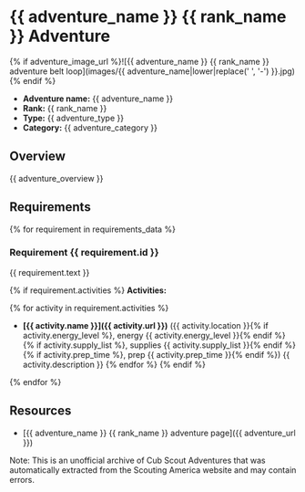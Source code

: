 # {{ adventure_name }} {{ rank_name }} Adventure

{% if adventure_image_url %}![{{ adventure_name }} {{ rank_name }} adventure belt loop](images/{{ adventure_name|lower|replace(' ', '-') }}.jpg)
{% endif %}

- **Adventure name:** {{ adventure_name }}
- **Rank:** {{ rank_name }}
- **Type:** {{ adventure_type }}
- **Category:** {{ adventure_category }}

## Overview

{{ adventure_overview }}

## Requirements

{% for requirement in requirements_data %}
### Requirement {{ requirement.id }}

{{ requirement.text }}

{% if requirement.activities %}
**Activities:**

{% for activity in requirement.activities %}
- **[{{ activity.name }}]({{ activity.url }})** ({{ activity.location }}{% if activity.energy_level %}, energy {{ activity.energy_level }}{% endif %}{% if activity.supply_list %}, supplies {{ activity.supply_list }}{% endif %}{% if activity.prep_time %}, prep {{ activity.prep_time }}{% endif %})
  {{ activity.description }}
{% endfor %}
{% endif %}

{% endfor %}

## Resources

- [{{ adventure_name }} {{ rank_name }} adventure page]({{ adventure_url }})

Note: This is an unofficial archive of Cub Scout Adventures that was automatically extracted from the Scouting America website and may contain errors.
